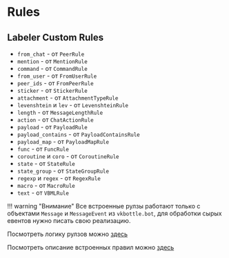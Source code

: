 # Rules

## Labeler Custom Rules

- `from_chat` - от `PeerRule`
- `mention` - от `MentionRule`
- `command` - от `CommandRule`
- `from_user` - от `FromUserRule`
- `peer_ids` - от `FromPeerRule`
- `sticker` - от `StickerRule`
- `attachment` - от `AttachmentTypeRule`
- `levenshtein` и `lev` - от `LevenshteinRule`
- `length` - от `MessageLengthRule`
- `action` - от `ChatActionRule`
- `payload` - от `PayloadRule`
- `payload_contains` - от `PayloadContainsRule`
- `payload_map` - от `PayloadMapRule`
- `func` - от `FuncRule`
- `coroutine` и `coro` - от `CoroutineRule`
- `state` - от `StateRule`
- `state_group` - от `StateGroupRule`
- `regexp` и `regex` - от `RegexRule`
- `macro` - от `MacroRule`
- `text` - от `VBMLRule`

!!! warning "Внимание"
    Все встроенные рулзы работают только с объектами `Message` и `MessageEvent` из `vkbottle.bot`, для обработки сырых евентов нужно писать свою реализацию.

Посмотреть логику рулзов можно [здесь](https://github.com/vkbottle/vkbottle/blob/master/vkbottle/dispatch/rules/base.py)

Посмотреть описание встроенных правил можно [здесь](https://vkbottle.readthedocs.io/ru/dev/high-level/builtin-rules/)
